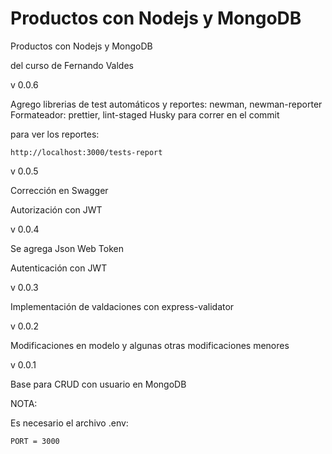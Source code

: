 # Productos con Nodejs y MongoDB

Productos con Nodejs y MongoDB

del curso de Fernando Valdes

v 0.0.6

Agrego librerias de test automáticos y reportes: newman, newman-reporter
Formateador: prettier, lint-staged
Husky para correr en el commit

para ver los reportes:

```
http://localhost:3000/tests-report
```

v 0.0.5

Corrección en Swagger

Autorización con JWT

v 0.0.4

Se agrega Json Web Token

Autenticación con JWT

v 0.0.3

Implementación de valdaciones con express-validator

v 0.0.2

Modificaciones en modelo y algunas otras modificaciones menores

v 0.0.1

Base para CRUD con usuario en MongoDB

NOTA:

Es necesario el archivo .env:

```
PORT = 3000
```

